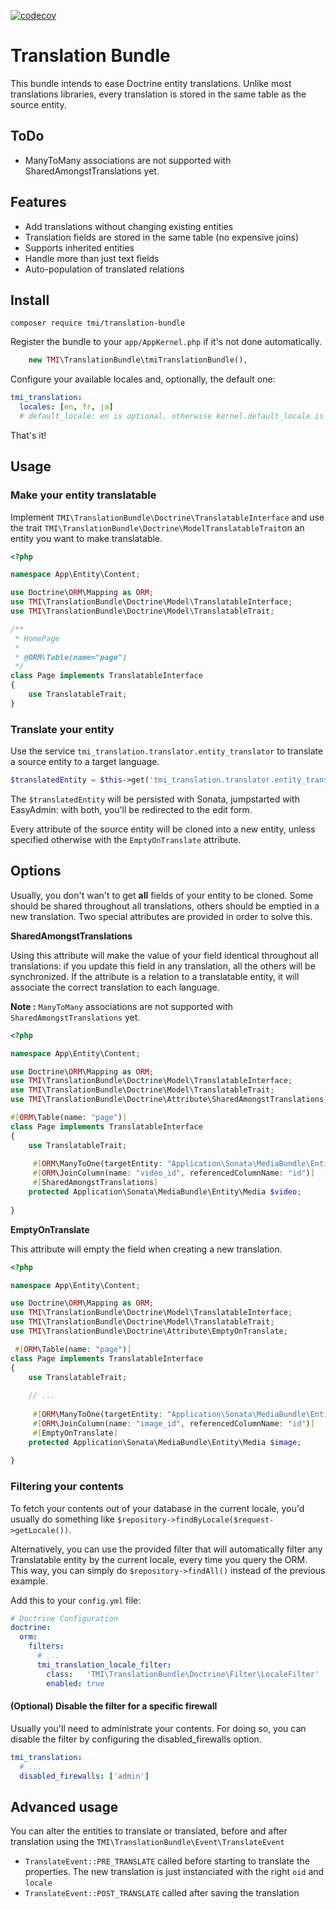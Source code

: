 [![codecov](https://codecov.io/github/CreativeNative/translation-bundle/graph/badge.svg?token=D2PXJL5T2Y)](https://codecov.io/github/CreativeNative/translation-bundle)

# Translation Bundle
This bundle intends to ease Doctrine entity translations.
Unlike most translations libraries, every translation is stored in the same table as the source entity.

## ToDo

* ManyToMany associations are not supported with SharedAmongstTranslations yet.

## Features

* Add translations without changing existing entities
* Translation fields are stored in the same table (no expensive joins)
* Supports inherited entities
* Handle more than just text fields
* Auto-population of translated relations

## Install

```
composer require tmi/translation-bundle
```

Register the bundle to your `app/AppKernel.php` if it's not done automatically.

```php
    new TMI\TranslationBundle\tmiTranslationBundle(),
```

Configure your available locales and, optionally, the default one:

```yaml
tmi_translation:
  locales: [en, fr, ja]
  # default_locale: en is optional, otherwise kernel.default_locale is used
```

That's it!

## Usage

### Make your entity translatable

Implement `TMI\TranslationBundle\Doctrine\TranslatableInterface` and use the trait
`TMI\TranslationBundle\Doctrine\ModelTranslatableTrait`on an entity you want to make translatable.
```php
<?php

namespace App\Entity\Content;

use Doctrine\ORM\Mapping as ORM;
use TMI\TranslationBundle\Doctrine\Model\TranslatableInterface;
use TMI\TranslationBundle\Doctrine\Model\TranslatableTrait;

/**
 * HomePage
 *
 * @ORM\Table(name="page")
 */
class Page implements TranslatableInterface
{
    use TranslatableTrait;
}
```

### Translate your entity

Use the service `tmi_translation.translator.entity_translator` to translate a source entity to a target language.

```php
$translatedEntity = $this->get('tmi_translation.translator.entity_translator')->translate($entity, 'fr');
```

The `$translatedEntity` will be persisted with Sonata, jumpstarted with EasyAdmin: with both, you'll be redirected to the
edit form.

Every attribute of the source entity will be cloned into a new entity, unless specified otherwise with the `EmptyOnTranslate`
attribute.

## Options

Usually, you don't wan't to get **all** fields of your entity to be cloned. Some should be shared throughout all
translations, others should be emptied in a new translation. Two special attributes are provided in order to
solve this.

**SharedAmongstTranslations**

Using this attribute will make the value of your field identical throughout all translations: if you update this
field in any translation, all the others will be synchronized.
If the attribute is a relation to a translatable entity, it will associate the correct translation to each language.

**Note :** `ManyToMany` associations are not supported with `SharedAmongstTranslations` yet.

```php
<?php

namespace App\Entity\Content;

use Doctrine\ORM\Mapping as ORM;
use TMI\TranslationBundle\Doctrine\Model\TranslatableInterface;
use TMI\TranslationBundle\Doctrine\Model\TranslatableTrait;
use TMI\TranslationBundle\Doctrine\Attribute\SharedAmongstTranslations;

#[ORM\Table(name: "page")]
class Page implements TranslatableInterface
{
    use TranslatableTrait;
    
     #[ORM\ManyToOne(targetEntity: "Application\Sonata\MediaBundle\Entity\Media", cascade: {"persist"})]
     #[ORM\JoinColumn(name: "video_id", referencedColumnName: "id")]
     #[SharedAmongstTranslations]
    protected Application\Sonata\MediaBundle\Entity\Media $video;
    
}
```

**EmptyOnTranslate**

This attribute will empty the field when creating a new translation.

```php
<?php

namespace App\Entity\Content;

use Doctrine\ORM\Mapping as ORM;
use TMI\TranslationBundle\Doctrine\Model\TranslatableInterface;
use TMI\TranslationBundle\Doctrine\Model\TranslatableTrait;
use TMI\TranslationBundle\Doctrine\Attribute\EmptyOnTranslate;

 #[ORM\Table(name: "page")]
class Page implements TranslatableInterface
{
    use TranslatableTrait;
    
    // ...
    
     #[ORM\ManyToOne(targetEntity: "Application\Sonata\MediaBundle\Entity\Media", cascade: {"persist"})]
     #[ORM\JoinColumn(name: "image_id", referencedColumnName: "id")]
     #[EmptyOnTranslate]
    protected Application\Sonata\MediaBundle\Entity\Media $image;
    
}
```

### Filtering your contents

To fetch your contents out of your database in the current locale, you'd usually do something like `$repository->findByLocale($request->getLocale())`.

Alternatively, you can use the provided filter that will automatically filter any Translatable entity by the current locale, every time you query the ORM.
This way, you can simply do `$repository->findAll()` instead of the previous example.

Add this to your `config.yml` file:

```yaml
# Doctrine Configuration
doctrine:
  orm:
    filters:
      # ...
      tmi_translation_locale_filter:
        class:   'TMI\TranslationBundle\Doctrine\Filter\LocaleFilter'
        enabled: true
```  

#### (Optional) Disable the filter for a specific firewall

Usually you'll need to administrate your contents.
For doing so, you can disable the filter by configuring the disabled_firewalls option.

```yaml
tmi_translation:
  # ...
  disabled_firewalls: ['admin']
```

## Advanced usage

You can alter the entities to translate or translated, before and after translation using the `TMI\TranslationBundle\Event\TranslateEvent`

- `TranslateEvent::PRE_TRANSLATE` called before starting to translate the properties. The new translation is just instanciated with the right `oid` and `locale`
- `TranslateEvent::POST_TRANSLATE` called after saving the translation
